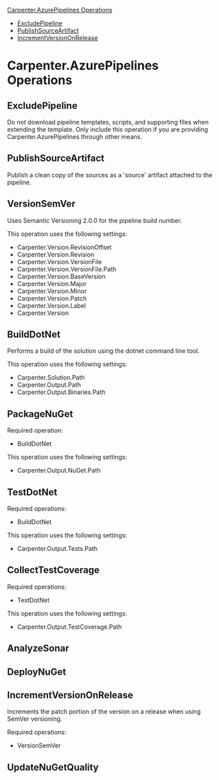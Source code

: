[Carpenter.AzurePipelines Operations](#carpenterazurepipelines-operations)
* [ExcludePipeline](#excludepipeline)
* [PublishSourceArtifact](#publishsourceartifact)
* [IncrementVersionOnRelease](#incrementversiononrelease)

# Carpenter.AzurePipelines Operations

## ExcludePipeline

Do not download pipeline templates, scripts, and supporting files when extending the template. Only include this
operation if you are providing Carpenter.AzurePipelines through other means.

## PublishSourceArtifact

Publish a clean copy of the sources as a 'source' artifact attached to the pipeline.

## VersionSemVer

Uses Semantic Versioning 2.0.0 for the pipeline build number.

This operation uses the following settings:

* Carpenter.Version.RevisionOffset
* Carpenter.Version.Revision
* Carpenter.Version.VersionFile
* Carpenter.Version.VersionFile.Path
* Carpenter.Version.BaseVersion
* Carpenter.Version.Major
* Carpenter.Version.Minor
* Carpenter.Version.Patch
* Carpenter.Version.Label
* Carpenter.Version

## BuildDotNet

Performs a build of the solution using the dotnet command line tool.

This operation uses the following settings:

* Carpenter.Solution.Path
* Carpenter.Output.Path
* Carpenter.Output.Binaries.Path

## PackageNuGet

Required operation:

* BuildDotNet

This operation uses the following settings:

* Carpenter.Output.NuGet.Path

## TestDotNet

Required operations:

* BuildDotNet

This operation uses the following settings:

* Carpenter.Output.Tests.Path

## CollectTestCoverage

Required operations:

* TestDotNet

This operation uses the following settings:

* Carpenter.Output.TestCoverage.Path

## AnalyzeSonar

## DeployNuGet

## IncrementVersionOnRelease

Increments the patch portion of the version on a release when using SemVer versioning.

Required operations:

* VersionSemVer

## UpdateNuGetQuality
